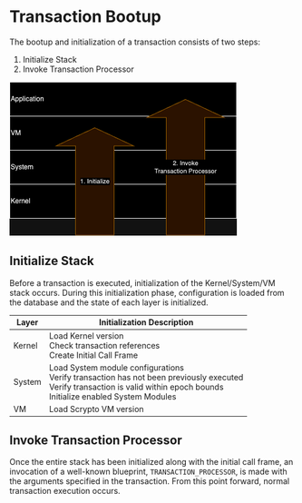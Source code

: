 # Transaction Bootup

The bootup and initialization of a transaction consists of two steps:
1. Initialize Stack
2. Invoke Transaction Processor

![](bootup.drawio.png)

## Initialize Stack

Before a transaction is executed, initialization of the Kernel/System/VM stack occurs. During this
initialization phase, configuration is loaded from the database and the state of each layer is
initialized.

| Layer  | Initialization Description                                                                                                                                                       |
|--------|----------------------------------------------------------------------------------------------------------------------------------------------------------------------------------|
| Kernel | Load Kernel version<br>Check transaction references<br>Create Initial Call Frame                                                                                                 |
| System | Load System module configurations<br>Verify transaction has not been previously executed<br>Verify transaction is valid within epoch bounds<br>Initialize enabled System Modules |
| VM     | Load Scrypto VM version                                                                                                                                                          |


## Invoke Transaction Processor

Once the entire stack has been initialized along with the initial call frame, an invocation of a 
well-known blueprint, `TRANSACTION_PROCESSOR`, is made with the arguments specified in the transaction.
From this point forward, normal transaction execution occurs.
